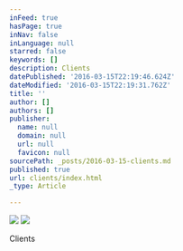 ```yaml
---
inFeed: true
hasPage: true
inNav: false
inLanguage: null
starred: false
keywords: []
description: Clients
datePublished: '2016-03-15T22:19:46.624Z'
dateModified: '2016-03-15T22:19:31.762Z'
title: ''
author: []
authors: []
publisher:
  name: null
  domain: null
  url: null
  favicon: null
sourcePath: _posts/2016-03-15-clients.md
published: true
url: clients/index.html
_type: Article

---
```

![](https://the-grid-user-content.s3-us-west-2.amazonaws.com/d0230a60-9f10-477c-8579-e9015c017d2a.jpg)
![](https://the-grid-user-content.s3-us-west-2.amazonaws.com/13f9d492-4294-4f2c-9906-f91b67b63abb.jpg)

Clients